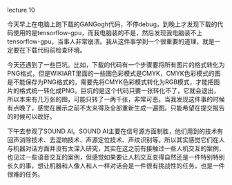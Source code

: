 lecture 10

今天早上在电脑上跑下载的GANGogh代码，不停debug，到晚上才发现下载的代码使用的是tensorflow-gpu，而我电脑装的不是，然后发现我电脑装不上tensorflow-gpu，当事人非常崩溃。我从这件事学到一个很重要的道理，就是一定要在下载代码前检查环境。

今天还遇到了一些巨坑。比如，下载的代码有一个步骤要将所有图片的格式转化为PNG格式，但是WIKIART里面的一些图色彩模式是CMYK，CMYK色彩模式的图是不能保存为PNG格式的，需要先将CMYK色彩模式转化为RGB模式，才能把图片的格式统一转化成PNG。巨坑的是这个代码只要一张转化不了，它就会退出，所以本来有几万张的图，可能只转了一两千张，非常可恶。当我发现这件事的时候有点晚了，感觉在展示之前不太来得及全部重新生成一遍图。只能希望在提交报告的时候可以改好。

下午去参观了SOUND AI。SOUND AI主要在信号源方面制胜，他们用到的技术有回声消除技术、去混响技术、声源定位技术、声纹识别等。所以其实感觉它们在人与机器对话方面并没有太深入研究，其实在这之前有接触过一些人机交互的案例，也见过一些语音交互的案例，但感觉如果要让人机交互变得自然还是一件特别特别长久的事，想让机器和人像人和人一样对话会是一件很有挑战性的任务，也是一件很难的任务。